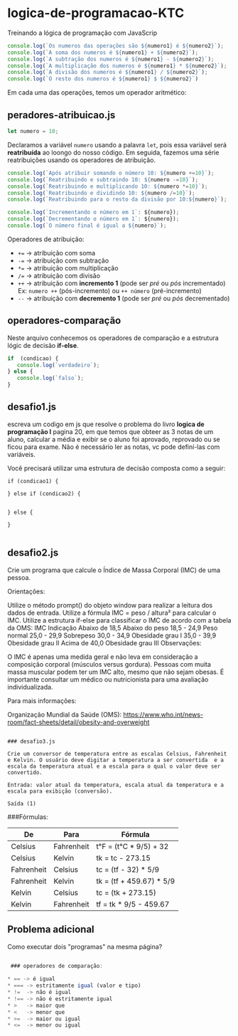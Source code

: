 # logica-de-programacao-KTC
Treinando a lógica de programação com JavaScrip
~~~js
console.log(`Os numeros das operações são ${numero1} é ${numero2}`);
console.log(`A soma dos numeros é ${numero1} + ${numero2}`);
console.log(`A subtração dos numeros é ${numero1} - ${numero2}`);
console.log(`A multiplicação dos numeros é ${numero1} * ${numero2}`);
console.log(`A divisão dos numeros é ${numero1} / ${numero2}`);
console.log(`O resto dos numeros é ${numero1} $ ${numero2}`)
~~~

Em cada uma das operações, temos um operador aritmético:







## peradores-atribuicao.js

~~~js
let numero = 10;
~~~

Declaramos a variável `numero` usando a palavra `let`, pois essa variável
será **reatribuída** ao loongo do nosso código.
Em seguida, fazemos uma série reatribuições usando os operadores de atribuição.

~~~js
console.log(`Após atribuir somando o número 10: ${numero +=10}`);
console.log(`Reatribuindo e subtraindo 10: ${numero -=10}`);
console.log(`Reatribuindo e multiplicando 10: ${numero *=10}`);
console.log(`Reatribuindo e dividindo 10: ${numero /=10}`);
console.log(`Reatribuindo para o resto da divisão por 10:${numero}`);

console.log(`Incrementando o número em 1`: ${numero});
console.log(`Decrementando o número em 1`: ${numero});
console.log(`O número final é igual a ${numero}`);
~~~



Operadores de atribuição:

* `+=` -> atribuição com soma
* `-=` -> atribuição com subtração
* `*=` -> atribuição com multiplicação
* `/=` -> atribuição com divisão
* `++` -> atribuição com **incremento 1** (pode ser *pré* ou *pós* incrementado)
 Ex: `numero ++` (pós-incremento) ou `++ número` (pré-incremento)
* `--` -> atribuição com **decremento 1** (pode ser *pré* ou *pós* decrementado)



## operadores-comparação

Neste arquivo conhecemos os operadores de comparação e a estrutura lógic de decisão
 **if-else**.

 ~~~js
 if  (condicao) {
    console.log(`verdadeiro`);
 } else {
    console.log(`falso`);
 }
 ~~~

 ## desafio1.js

 escreva um codigo em js que resolve o problema do livro **logica de programação I**
 pagina 20, em que temos que obteer as 3 notas de um aluno, calcular a média e exibir
 se o aluno foi aprovado, reprovado ou se ficou para exame. Não é necessário ler as notas, vc pode definí-las com variáveis.

 Você precisará utilizar uma estrutura de decisão composta como a seguir:

 ~~~js:
if (condicao1) {
 
} else if (condicao2) {
  
  
} else {
    
}


~~~
## desafio2.js

Crie um programa que calcule o Índice de Massa Corporal (IMC) de uma pessoa.

Orientações:

Utilize o método prompt() do objeto window para realizar a leitura dos dados de entrada.
Utilize a fórmula IMC = peso / altura² para calcular o IMC.
Utilize a estrutura if-else para classificar o IMC de acordo com a tabela da OMS:
IMC	Indicação
Abaixo de 18,5	Abaixo do peso
18,5 - 24,9	Peso normal
25,0 - 29,9	Sobrepeso
30,0 - 34,9	Obesidade grau I
35,0 - 39,9	Obesidade grau II
Acima de 40,0	Obesidade grau III
Observações:

O IMC é apenas uma medida geral e não leva em consideração a composição corporal (músculos versus gordura). Pessoas com muita massa muscular podem ter um IMC alto, mesmo que não sejam obesas. É importante consultar um médico ou nutricionista para uma avaliação individualizada.

Para mais informações:

Organização Mundial da Saúde (OMS): https://www.who.int/news-room/fact-sheets/detail/obesity-and-overweight



~~~

### desafio3.js

Crie um conversor de temperatura entre as escalas Celsius, Fahrenheit e Kelvin. O usuário deve digitar a temperatura a ser convertida  e a escala da temperatura atual e a escala para o qual o valor deve ser convertido.

Entrada: valor atual da temperatura, escala atual da temperatura e a escala para exibição (conversão).

Saída (1)

~~~

###Fórmulas:

De  |Para    |Fórmula
--- | ---    | ---
Celsius | Fahrenheit | t°F = (t°C * 9/5) + 32
Celsius | Kelvin | tk = tc - 273.15
Fahrenheit | Celsius | tc = (tf - 32) * 5/9
Fahrenheit | Kelvin | tk = (tf + 459.67) * 5/9
Kelvin | Celsius | tc = (tk + 273.15)
Kelvin | Fahrenheit | tf = tk * 9/5 - 459.67

## Problema adicional

Como executar dois "programas" na mesma página? 




~~~js
  
 ### operadores de comparação:

* == -> é igual
* === -> estritamente igual (valor e tipo)
* !=  -> não é igual
* !== -> não é estritamente igual
* >   -> maior que
* <   -> menor que
* >=  -> maior ou igual
* <=  -> menor ou igual